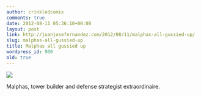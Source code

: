 ```yaml
---
author: crinkledcomix
comments: true
date: 2012-08-11 05:36:10+00:00
layout: post
link: http://juanjosefernandez.com/2012/08/11/malphas-all-gussied-up/
slug: malphas-all-gussied-up
title: Malphas all gussied up
wordpress_id: 900
old: true
---
```


[![](http://fernandezjuanjose.files.wordpress.com/2012/08/malphas-colors__experiment_secondproof_150ppi.png)](http://fernandezjuanjose.files.wordpress.com/2012/08/malphas-colors__experiment_secondproof_150ppi.png)

Malphas, tower builder and defense strategist extraordinaire.
